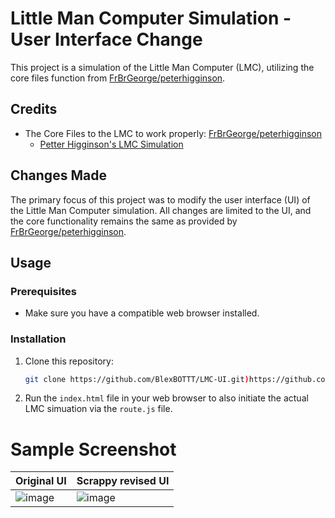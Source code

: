 # Little Man Computer Simulation - User Interface Change

This project is a simulation of the Little Man Computer (LMC), utilizing the core files function from [FrBrGeorge/peterhigginson](https://github.com/FrBrGeorge/peterhigginson).

## Credits

- The Core Files to the LMC to work properly: [FrBrGeorge/peterhigginson](https://github.com/FrBrGeorge/peterhigginson)
  - [Petter Higginson's LMC Simulation](peterhigginson.co.uk/lmc/)

## Changes Made

The primary focus of this project was to modify the user interface (UI) of the Little Man Computer simulation. All changes are limited to the UI, and the core functionality remains the same as provided by [FrBrGeorge/peterhigginson](https://github.com/FrBrGeorge/peterhigginson). 

## Usage

### Prerequisites

- Make sure you have a compatible web browser installed.

### Installation

1. Clone this repository:
   ```bash
   git clone https://github.com/BlexBOTTT/LMC-UI.git)https://github.com/BlexBOTTT/LMC-UI.git
   ```
2. Run the `index.html` file in your web browser to also initiate the actual LMC simuation via the `route.js` file.

# Sample Screenshot

| Original UI         | Scrappy revised UI        |
|----------------------|-----------------------|
| ![image](https://github.com/BlexBOTTT/LMC-UI/assets/92987751/76f8717b-a39c-4a73-9486-0876092d6ff0) | ![image](https://github.com/BlexBOTTT/LMC-UI/assets/92987751/20577cc3-132a-4406-8b59-1ef618058d8c)

